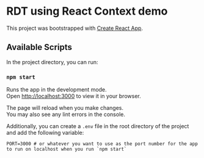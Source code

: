 # RDT using React Context demo

This project was bootstrapped with [Create React App](https://github.com/facebook/create-react-app).

## Available Scripts

In the project directory, you can run:

### `npm start`

Runs the app in the development mode.\
Open [http://localhost:3000](http://localhost:3000) to view it in your browser.

The page will reload when you make changes.\
You may also see any lint errors in the console.

Additionally, you can create a `.env` file in the root directory of the project and add the following variable:

```
PORT=3000 # or whatever you want to use as the port number for the app to run on localhost when you run `npm start`
```

